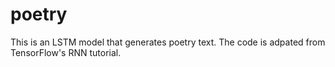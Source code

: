 # poetry

This is an LSTM model that generates poetry text. The code is adpated from TensorFlow's RNN tutorial.
